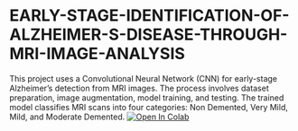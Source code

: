 # EARLY-STAGE-IDENTIFICATION-OF-ALZHEIMER-S-DISEASE-THROUGH-MRI-IMAGE-ANALYSIS
This project uses a Convolutional Neural Network (CNN) for early-stage Alzheimer’s detection from MRI images. The process involves dataset preparation, image augmentation, model training, and testing. The trained model classifies MRI scans into four categories: Non Demented, Very Mild, Mild, and Moderate Demented.
[![Open In Colab](https://colab.research.google.com/assets/colab-badge.svg)](https://colab.research.google.com/github/solokind/EARLY-STAGE-IDENTIFICATION-OF-ALZHEIMER-S-DISEASE-THROUGH-MRI-IMAGE-ANALYSIS/blob/main/Alzheimers_detection.ipynb)
